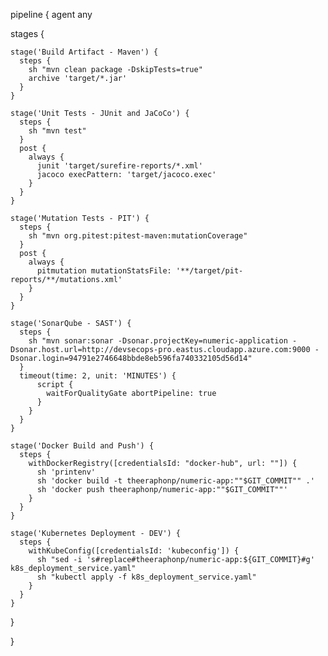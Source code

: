 pipeline {
  agent any

  stages {

    stage('Build Artifact - Maven') {
      steps {
        sh "mvn clean package -DskipTests=true"
        archive 'target/*.jar'
      }
    }

    stage('Unit Tests - JUnit and JaCoCo') {
      steps {
        sh "mvn test"
      }
      post {
        always {
          junit 'target/surefire-reports/*.xml'
          jacoco execPattern: 'target/jacoco.exec'
        }
      }
    }

    stage('Mutation Tests - PIT') {
      steps {
        sh "mvn org.pitest:pitest-maven:mutationCoverage"
      }
      post {
        always {
          pitmutation mutationStatsFile: '**/target/pit-reports/**/mutations.xml'
        }
      }
    }

    stage('SonarQube - SAST') {
      steps {
        sh "mvn sonar:sonar -Dsonar.projectKey=numeric-application -Dsonar.host.url=http://devsecops-pro.eastus.cloudapp.azure.com:9000 -Dsonar.login=94791e2746648bbde8eb596fa740332105d56d14"
      }
      timeout(time: 2, unit: 'MINUTES') {
          script {
            waitForQualityGate abortPipeline: true
          }
        }
      }
    }

    stage('Docker Build and Push') {
      steps {
        withDockerRegistry([credentialsId: "docker-hub", url: ""]) {
          sh 'printenv'
          sh 'docker build -t theeraphonp/numeric-app:""$GIT_COMMIT"" .'
          sh 'docker push theeraphonp/numeric-app:""$GIT_COMMIT""'
        }
      }
    }

    stage('Kubernetes Deployment - DEV') {
      steps {
        withKubeConfig([credentialsId: 'kubeconfig']) {
          sh "sed -i 's#replace#theeraphonp/numeric-app:${GIT_COMMIT}#g' k8s_deployment_service.yaml"
          sh "kubectl apply -f k8s_deployment_service.yaml"
        }
      }
    }
    
  }

}